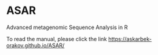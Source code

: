 # ASAR
Advanced metagenomic Sequence Analysis in R

To read the manual, please click the link https://askarbek-orakov.github.io/ASAR/ 
